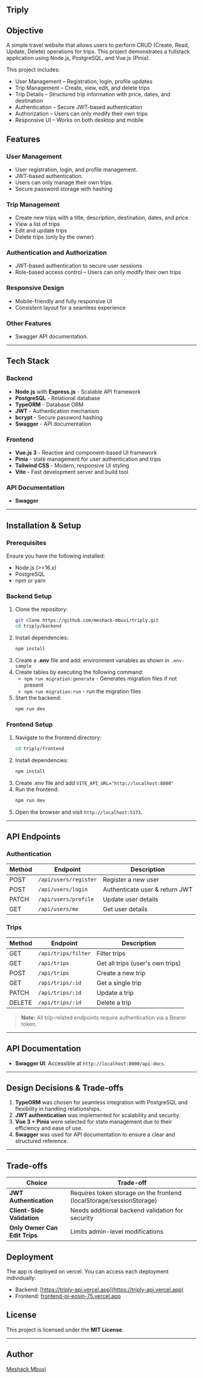 ## Triply

## Objective

A simple travel website that allows users to perform CRUD (Create, Read, Update, Delete) operations for trips. This project demonstrates a fullstack application using Node.js, PostgreSQL, and Vue.js (Pinia).

This project includes:

- User Management – Registration, login, profile updates
- Trip Management – Create, view, edit, and delete trips
- Trip Details – Structured trip information with price, dates, and destination
- Authentication – Secure JWT-based authentication
- Authorization – Users can only modify their own trips
- Responsive UI – Works on both desktop and mobile

## Features

### User Management

- User registration, login, and profile management.
- JWT-based authentication.
- Users can only manage their own trips.
- Secure password storage with hashing

### Trip Management

- Create new trips with a title, description, destination, dates, and price
- View a list of trips
- Edit and update trips
- Delete trips (only by the owner)

### Authentication and Authorization

- JWT-based authentication to secure user sessions
- Role-based access control – Users can only modify their own trips

### Responsive Design

- Mobile-friendly and fully responsive UI
- Consistent layout for a seamless experience

### Other Features

- Swagger API documentation.

---

## Tech Stack

### Backend

- **Node.js** with **Express.js** - Scalable API framework
- **PostgreSQL** - Relational database
- **TypeORM** - Database ORM
- **JWT** - Authentication mechanism
- **bcrypt** - Secure password hashing
- **Swagger** - API documentation

### Frontend

- **Vue.js 3** - Reactive and component-based UI framework
- **Pinia** - state management for user authentication and trips
- **Tailwind CSS** - Modern, responsive UI styling
- **Vite** - Fast development server and build tool

### API Documentation

- **Swagger**

---

## Installation & Setup

### Prerequisites

Ensure you have the following installed:

- Node.js (>=16.x)
- PostgreSQL
- npm or yarn

### Backend Setup

1. Clone the repository:
   ```sh
   git clone https://github.com/meshack-mbuvi/triply.git
   cd triply/backend
   ```
2. Install dependencies:
   ```sh
   npm install
   ```
3. Create a **.env** file and add:
   environment variables as shown in `.env-sample`
4. Create tables by executing the following command:
   - `npm run migration:generate` - Generates migration files if not present
   - `npm run migration:run` - run the migration files
5. Start the backend:
   ```sh
   npm run dev
   ```

### Frontend Setup

1. Navigate to the frontend directory:
   ```sh
   cd triply/frontend
   ```
2. Install dependencies:
   ```sh
   npm install
   ```
3. Create .env file and add `VITE_API_URL="http://localhost:8000"`
4. Run the frontend:
   ```sh
   npm run dev
   ```
5. Open the browser and visit `http://localhost:5173`.

---

## API Endpoints

### Authentication

| Method | Endpoint              | Description                    |
| ------ | --------------------- | ------------------------------ |
| POST   | `/api/users/register` | Register a new user            |
| POST   | `/api/users/login`    | Authenticate user & return JWT |
| PATCH  | `/api/users/profile`  | Update user details            |
| GET    | `/api/users/me`       | Get user details               |

### Trips

| Method | Endpoint            | Description                      |
| ------ | ------------------- | -------------------------------- |
| GET    | `/api/trips/filter` | Filter trips                     |
| GET    | `/api/trips`        | Get all trips (user's own trips) |
| POST   | `/api/trips`        | Create a new trip                |
| GET    | `/api/trips/:id`    | Get a single trip                |
| PATCH  | `/api/trips/:id`    | Update a trip                    |
| DELETE | `/api/trips/:id`    | Delete a trip                    |

> **Note:** All trip-related endpoints require authentication via a Bearer token.

---

## API Documentation

- **Swagger UI**: Accessible at `http://localhost:8000/api-docs`.

---

## Design Decisions & Trade-offs

1. **TypeORM** was chosen for seamless integration with PostgreSQL and flexibility in handling relationships.
2. **JWT authentication** was implemented for scalability and security.
3. **Vue 3 + Pinia** were selected for state management due to their efficiency and ease of use.
4. **Swagger** was used for API documentation to ensure a clear and structured reference.

---

## Trade-offs

| Choice                        | Trade-off                                                            |
| ----------------------------- | -------------------------------------------------------------------- |
| **JWT Authentication**        | Requires token storage on the frontend (localStorage/sessionStorage) |
| **Client-Side Validation**    | Needs additional backend validation for security                     |
| **Only Owner Can Edit Trips** | Limits admin-level modifications                                     |

## Deployment

The app is deployed on vercel. You can access each deployment individually:

- Backend: [https://triply-api.vercel.app](https://triply-api.vercel.app)
- Frontend: [frontend-pi-eosin-75.vercel.app](https://frontend-pi-eosin-75.vercel.app)

## License

This project is licensed under the **MIT License**.

---

## Author

[Meshack Mbuvi](https://github.com/meshack-mbuvi)
